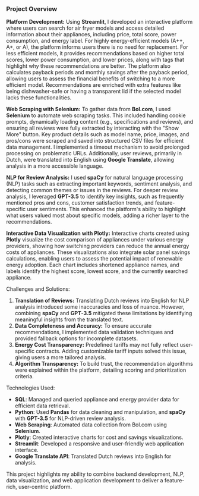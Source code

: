 ### Project Overview

**Platform Development:**
Using **Streamlit**, I developed an interactive platform where users can search for air fryer models and access detailed information about their appliances, including price, total score, power consumption, and energy label. For highly energy-efficient models (A++, A+, or A), the platform informs users there is no need for replacement. For less efficient models, it provides recommendations based on higher total scores, lower power consumption, and lower prices, along with tags that highlight why these recommendations are better. The platform also calculates payback periods and monthly savings after the payback period, allowing users to assess the financial benefits of switching to a more efficient model. Recommendations are enriched with extra features like being dishwasher-safe or having a transparent lid if the selected model lacks these functionalities.

**Web Scraping with Selenium:**
To gather data from **Bol.com**, I used **Selenium** to automate web scraping tasks. This included handling cookie prompts, dynamically loading content (e.g., specifications and reviews), and ensuring all reviews were fully extracted by interacting with the "Show More" button. Key product details such as model name, price, images, and pros/cons were scraped and saved into structured CSV files for efficient data management. I implemented a timeout mechanism to avoid prolonged processing on problematic URLs. Additionally, user reviews, primarily in Dutch, were translated into English using **Google Translate**, allowing analysis in a more accessible language.

**NLP for Review Analysis:**
I used **spaCy** for natural language processing (NLP) tasks such as extracting important keywords, sentiment analysis, and detecting common themes or issues in the reviews. For deeper review analysis, I leveraged **GPT-3.5** to identify key insights, such as frequently mentioned pros and cons, customer satisfaction trends, and feature-specific user sentiments. This enhanced the platform's ability to highlight what users valued most about specific models, adding a richer layer to the recommendations.

**Interactive Data Visualization with Plotly:**
Interactive charts created using **Plotly** visualize the cost comparison of appliances under various energy providers, showing how switching providers can reduce the annual energy costs of appliances. These visualizations also integrate solar panel savings calculations, enabling users to assess the potential impact of renewable energy adoption. Each chart includes shortened appliance names, and labels identify the highest score, lowest score, and the currently searched appliance.

Challenges and Solutions:
1. **Translation of Reviews:** Translating Dutch reviews into English for NLP analysis introduced some inaccuracies and loss of nuance. However, combining **spaCy** and **GPT-3.5** mitigated these limitations by identifying meaningful insights from the translated text.
2. **Data Completeness and Accuracy:** To ensure accurate recommendations, I implemented data validation techniques and provided fallback options for incomplete datasets.
3. **Energy Cost Transparency:** Predefined tariffs may not fully reflect user-specific contracts. Adding customizable tariff inputs solved this issue, giving users a more tailored analysis.
4. **Algorithm Transparency:** To build trust, the recommendation algorithms were explained within the platform, detailing scoring and prioritization criteria.

 Technologies Used:
- **SQL**: Managed and queried appliance and energy provider data for efficient data retrieval.
- **Python**: Used **Pandas** for data cleaning and manipulation, and **spaCy** with **GPT-3.5** for NLP-driven review analysis.
- **Web Scraping**: Automated data collection from Bol.com using **Selenium**.
- **Plotly**: Created interactive charts for cost and savings visualizations.
- **Streamlit**: Developed a responsive and user-friendly web application interface.
- **Google Translate API**: Translated Dutch reviews into English for analysis.

This project highlights my ability to combine backend development, NLP, data visualization, and web application development to deliver a feature-rich, user-centric platform.
